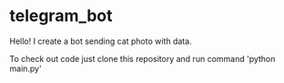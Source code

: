 # telegram_bot

Hello!
I create a bot sending cat photo with data.

To check out code just clone this repository and run command 'python main.py'
